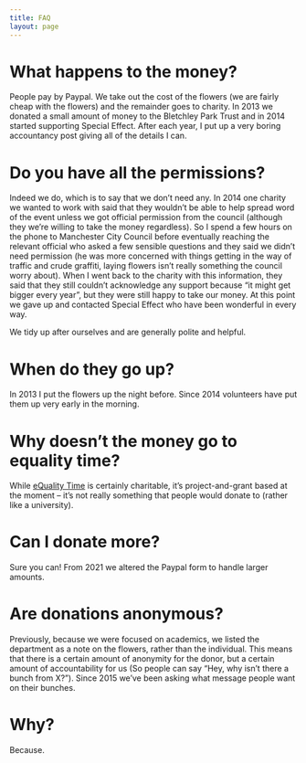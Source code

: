 ```yaml
---
title: FAQ
layout: page
---
```



# What happens to the money?

People pay by Paypal.  We take out the cost of the flowers (we are fairly cheap with the flowers) and the remainder goes to charity.  In 2013 we donated a small amount of money to the Bletchley Park Trust and in 2014 started supporting Special Effect. After each year, I put up a very boring accountancy post giving all of the details I can.

# Do you have all the permissions?

Indeed we do, which is to say that we don’t need any.  In 2014 one charity we wanted to work with said that they wouldn’t be able to help spread word of the event unless we got official permission from the council (although they we’re willing to take the money regardless). So I spend a few hours on the phone to Manchester City Council before eventually reaching the relevant official who asked a few sensible questions and they said we didn’t need permission (he was more concerned with things getting in the way of traffic and crude graffiti, laying flowers isn’t really something the council worry about). When I went back to the charity with this information, they said that they still couldn’t acknowledge any support because “it might get bigger every year”, but they were still happy to take our money.  At this point we gave up and contacted Special Effect who have been wonderful in every way.

We tidy up after ourselves and are generally polite and helpful.

# When do they go up?

In 2013 I put the flowers up the night before. Since 2014 volunteers have put them up very early in the morning.

# Why doesn’t the money go to equality time?

While [eQuality Time](https://equalitytime.co.uk/) is certainly charitable, it’s project-and-grant based at the moment – it’s not really something that people would donate to (rather like a university).

# Can I donate more?

Sure you can! From 2021 we altered the Paypal form to handle larger amounts. 

# Are donations anonymous?

Previously, because we were focused on academics, we listed the department as a note on the flowers, rather than the individual. This means that there is a certain amount of anonymity for the donor, but a certain amount of accountability for us (So people can say “Hey, why isn’t there a bunch from X?”).  Since 2015 we’ve  been asking what message people want on their bunches.

# Why?

Because.
